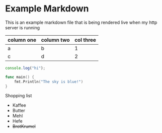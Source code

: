 # Example Markdown
This is an example markdown file that is being rendered live when my http server is running

column one | column two | col three
-----------|----------- | ---------
a          | b | 1
c          | d | 2

```javascript
console.log("hi");
```

```go
func main() {
    fmt.Println("The sky is blue!")
}
```

Shopping list
 * Kaffee
 * Butter
 * Mehl
 * Hefe
 * ~~BrotKrumel~~